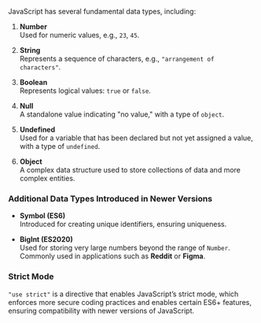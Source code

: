JavaScript has several fundamental data types, including:

1. **Number**  
   Used for numeric values, e.g., `23`, `45`.

2. **String**  
   Represents a sequence of characters, e.g., `"arrangement of characters"`.

3. **Boolean**  
   Represents logical values: `true` or `false`.

4. **Null**  
   A standalone value indicating "no value," with a type of `object`.

5. **Undefined**  
   Used for a variable that has been declared but not yet assigned a value, with a type of `undefined`.

6. **Object**  
   A complex data structure used to store collections of data and more complex entities.

### Additional Data Types Introduced in Newer Versions

- **Symbol (ES6)**  
  Introduced for creating unique identifiers, ensuring uniqueness.

- **BigInt (ES2020)**  
  Used for storing very large numbers beyond the range of `Number`. Commonly used in applications such as **Reddit** or **Figma**.

### Strict Mode

`"use strict"` is a directive that enables JavaScript’s strict mode, which enforces more secure coding practices and enables certain ES6+ features, ensuring compatibility with newer versions of JavaScript.
